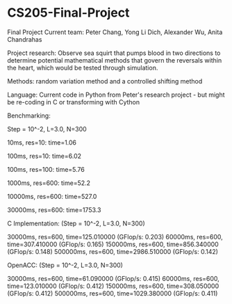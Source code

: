 # CS205-Final-Project
Final Project
Current team: Peter Chang, Yong Li Dich, Alexander Wu, Anita Chandrahas 

Project research: Observe sea squirt that pumps blood in two directions to determine potential mathematical methods that govern the reversals within the heart, which would be tested through simulation.

Methods: random variation method and a controlled shifting method

Language: Current code in Python from Peter's research project - but might be re-coding in C or transforming with Cython 


Benchmarking:

Step = 10^-2, L=3.0, N=300

10ms, res=10: time=1.06

100ms, res=10: time=6.02

100ms, res=100: time=5.76

1000ms, res=600: time=52.2

10000ms, res=600: time=527.0

30000ms, res=600: time=1753.3


C Implementation: (Step = 10^-2, L=3.0, N=300)

30000ms, res=600, time=125.010000 (GFlop/s: 0.203)
60000ms, res=600, time=307.410000 (GFlop/s: 0.165)
150000ms, res=600, time=856.340000 (GFlop/s: 0.148)
500000ms, res=600, time=2986.510000 (GFlop/s: 0.142)

OpenACC: (Step = 10^-2, L=3.0, N=300)

30000ms, res=600, time=61.090000 (GFlop/s: 0.415)
60000ms, res=600, time=123.010000 (GFlop/s: 0.412)
150000ms, res=600, time=308.050000 (GFlop/s: 0.412)
500000ms, res=600, time=1029.380000 (GFlop/s: 0.411)